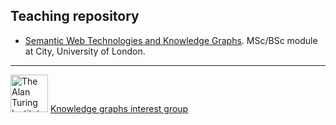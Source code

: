 ## Teaching repository

- [Semantic Web Technologies and Knowledge Graphs](https://github.com/turing-knowledge-graphs/teaching/tree/main/city). MSc/BSc module at City, University of London.


---

<img src="https://upload.wikimedia.org/wikipedia/commons/thumb/b/b5/Alan_Turing_Institute_logo.svg/1200px-Alan_Turing_Institute_logo.svg.png" width="60" alt="The Alan Turing Institute">   [Knowledge graphs interest group](https://www.turing.ac.uk/research/interest-groups/knowledge-graphs)
